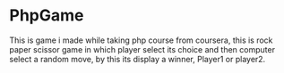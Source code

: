 # PhpGame

This is game i made while taking php course from coursera, this is rock paper scissor game in which player select its choice and then computer select a random move, by this its display a winner, Player1 or player2. 
